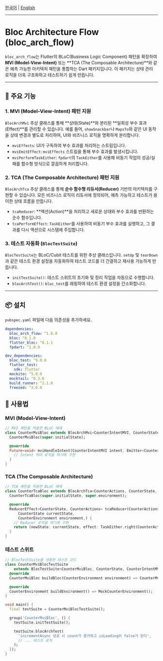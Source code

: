 [한국어](https://github.com/minhuits/bloc_arch_flow/blob/master/README-ko.md) | [English](https://github.com/minhuits/bloc_arch_flow/blob/master/README.md)

---

# Bloc Architecture Flow (bloc_arch_flow)

`bloc_arch_flow`는 Flutter의 BLoC(Business Logic Component) 패턴을 확장하여 **MVI (Model-View-Intent)** 또는 **TCA (The Composable
Architecture)**와 같은 예측 가능한 아키텍처 패턴을 통합하는 Dart 패키지입니다. 이 패키지는 상태 관리 로직을 더욱 구조화하고 테스트하기 쉽게 만듭니다.

---

## 🚀 주요 기능

### 1. MVI (Model-View-Intent) 패턴 지원

`BlocArchMvi` 추상 클래스를 통해 **상태(State)**와 분리된 **일회성 부수 효과(Effect)**를 관리할 수 있습니다. 예를 들어, `showSnackbar`나 `MapsTo`와 같은 UI
동작을 상태 변경과 별도로 처리하여, UI와 비즈니스 로직을 명확하게 분리합니다.

* `mviEffects`: UI가 구독하여 부수 효과를 처리하는 스트림입니다.
* `mviEmitEffect`: `mviEffects` 스트림을 통해 부수 효과를 발생시킵니다.
* `mviPerformTaskEither`: `fpdart`의 `TaskEither`를 사용해 비동기 작업의 성공/실패를 함수형 방식으로 깔끔하게 처리합니다.

### 2. TCA (The Composable Architecture) 패턴 지원

`BlocArchTca` 추상 클래스를 통해 **순수 함수형 리듀서(Reducer)** 기반의 아키텍처를 구현할 수 있습니다. 모든 비즈니스 로직이 리듀서에 정의되어, 예측 가능하고 테스트가 용이한 상태 흐름을
만듭니다.

* `tcaReducer`: **액션(Action)**을 처리하고 새로운 상태와 부수 효과를 반환하는 순수 함수입니다.
* `tcaPerformEffect`: `TaskEither`를 사용하여 비동기 부수 효과를 실행하고, 그 결과를 다시 액션으로 시스템에 주입합니다.

### 3. 테스트 자동화 (`BlocTestSuite`)

`BlocTestSuite`는 BLoC/Cubit 테스트를 위한 추상 클래스입니다. `setUp` 및 `tearDown`과 같은 테스트 환경 설정을 자동화하여 테스트 코드를 더 간결하고 재사용 가능하게 만듭니다.

* `initTestSuite()`: 테스트 스위트의 초기화 및 정리 작업을 자동으로 수행합니다.
* `blocArchTest()`: `bloc_test`를 래핑하여 테스트 환경 설정을 간소화합니다.

---

## 📦 설치

`pubspec.yaml` 파일에 다음 의존성을 추가하세요.

```yaml
dependencies:
  bloc_arch_flow: ^1.0.0
  bloc: ^8.1.0
  flutter_bloc: ^8.1.1
  fpdart: ^1.0.0

dev_dependencies:
  bloc_test: ^9.0.0
  flutter_test:
    sdk: flutter
  mockito: ^5.0.0
  mocktail: ^0.3.0
  build_runner: ^2.1.0
  freezed: ^2.0.0
```

## 📖 사용법

### MVI (Model-View-Intent)

```dart
// MVI 패턴을 적용한 BLoC 예제
class CounterMviBloc extends BlocArchMvi<CounterIntentMVI, CounterState, CounterEffect> {
  CounterMviBloc(super.initialState);

  @override
  Future<void> mviHandleIntent(CounterIntentMVI intent, Emitter<CounterState> stateEmitter) {
    // Intent 처리 로직을 여기에 구현
  }
}
```

### TCA (The Composable Architecture)

```dart
// TCA 패턴을 적용한 BLoC 예제
class CounterTcaBloc extends BlocArchTca<CounterActions, CounterState, CounterEnvironment> {
  CounterTcaBloc(super.initialState, super.environment);

  @override
  ReducerEffect<CounterState, CounterActions> tcaReducer(CounterActions action,
      CounterState currentState,
      CounterEnvironment environment,) {
    // Reducer 로직을 여기에 구현
    return (newState: currentState, effect: TaskEither.right(CounterActions.none()));
  }
}
```

### 테스트 스위트

```dart
// BlocTestSuite를 사용한 테스트 코드
class CounterMviBlocTestSuite
    extends BlocTestSuite<CounterMviBloc, CounterState, CounterIntentMVI, CounterEnvironment> {
  @override
  CounterMviBloc buildBloc(CounterEnvironment environment) => CounterMviBloc(environment);

  @override
  CounterEnvironment buildEnvironment() => MockCounterEnvironment();
}

void main() {
  final testSuite = CounterMviBlocTestSuite();

  group('CounterMviBloc', () {
    testSuite.initTestSuite();

    testSuite.blocArchTest(
      'incrementAsync 성공 시 count가 증가하고 isLoading이 false가 된다',
      // ... 테스트 로직
    );
  });
}
```